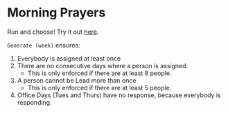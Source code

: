 # Morning Prayers

Run and choose! Try it out [here](https://juliandominic.github.io/morning-prayers/).

`Generate (week)` ensures:

1. Everybody is assigned at least once
2. There are no consecutive days where a person is assigned.
      - This is only enforced if there are at least 8 people.
3. A person cannot be Lead more than once
      - This is only enforced if there are at least 5 people.
4. Office Days (Tues and Thurs) have no response, because everybody is responding.
